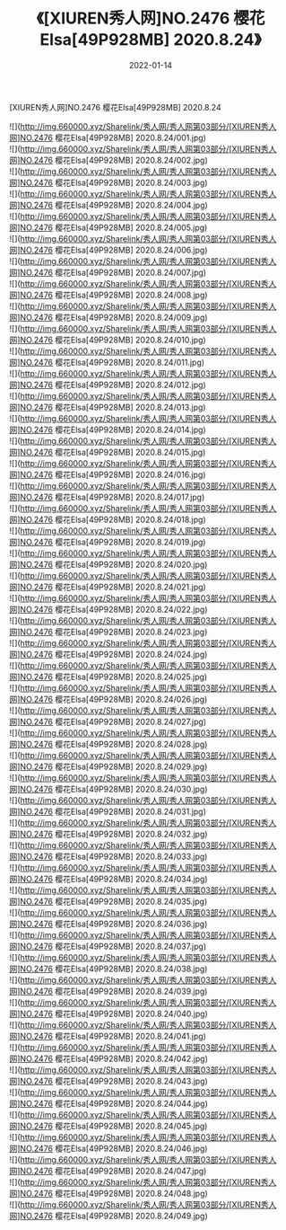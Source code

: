 ﻿---
layout: post
title:  《[XIUREN秀人网]NO.2476 樱花Elsa[49P928MB] 2020.8.24》
date:   2022-01-14
img: http://img.660000.xyz/Sharelink/秀人网/秀人网第03部分/[XIUREN秀人网]NO.2476 樱花Elsa[49P928MB] 2020.8.24/000.jpg
categories: [美女, 清纯, 唯美]
---

[XIUREN秀人网]NO.2476 樱花Elsa[49P928MB] 2020.8.24

 ![](http://img.660000.xyz/Sharelink/秀人网/秀人网第03部分/[XIUREN秀人网]NO.2476 樱花Elsa[49P928MB] 2020.8.24/001.jpg) <br>![](http://img.660000.xyz/Sharelink/秀人网/秀人网第03部分/[XIUREN秀人网]NO.2476 樱花Elsa[49P928MB] 2020.8.24/002.jpg) <br>![](http://img.660000.xyz/Sharelink/秀人网/秀人网第03部分/[XIUREN秀人网]NO.2476 樱花Elsa[49P928MB] 2020.8.24/003.jpg) <br>![](http://img.660000.xyz/Sharelink/秀人网/秀人网第03部分/[XIUREN秀人网]NO.2476 樱花Elsa[49P928MB] 2020.8.24/004.jpg) <br>![](http://img.660000.xyz/Sharelink/秀人网/秀人网第03部分/[XIUREN秀人网]NO.2476 樱花Elsa[49P928MB] 2020.8.24/005.jpg) <br>![](http://img.660000.xyz/Sharelink/秀人网/秀人网第03部分/[XIUREN秀人网]NO.2476 樱花Elsa[49P928MB] 2020.8.24/006.jpg) <br>![](http://img.660000.xyz/Sharelink/秀人网/秀人网第03部分/[XIUREN秀人网]NO.2476 樱花Elsa[49P928MB] 2020.8.24/007.jpg) <br>![](http://img.660000.xyz/Sharelink/秀人网/秀人网第03部分/[XIUREN秀人网]NO.2476 樱花Elsa[49P928MB] 2020.8.24/008.jpg) <br>![](http://img.660000.xyz/Sharelink/秀人网/秀人网第03部分/[XIUREN秀人网]NO.2476 樱花Elsa[49P928MB] 2020.8.24/009.jpg) <br>![](http://img.660000.xyz/Sharelink/秀人网/秀人网第03部分/[XIUREN秀人网]NO.2476 樱花Elsa[49P928MB] 2020.8.24/010.jpg) <br>![](http://img.660000.xyz/Sharelink/秀人网/秀人网第03部分/[XIUREN秀人网]NO.2476 樱花Elsa[49P928MB] 2020.8.24/011.jpg) <br>![](http://img.660000.xyz/Sharelink/秀人网/秀人网第03部分/[XIUREN秀人网]NO.2476 樱花Elsa[49P928MB] 2020.8.24/012.jpg) <br>![](http://img.660000.xyz/Sharelink/秀人网/秀人网第03部分/[XIUREN秀人网]NO.2476 樱花Elsa[49P928MB] 2020.8.24/013.jpg) <br>![](http://img.660000.xyz/Sharelink/秀人网/秀人网第03部分/[XIUREN秀人网]NO.2476 樱花Elsa[49P928MB] 2020.8.24/014.jpg) <br>![](http://img.660000.xyz/Sharelink/秀人网/秀人网第03部分/[XIUREN秀人网]NO.2476 樱花Elsa[49P928MB] 2020.8.24/015.jpg) <br>![](http://img.660000.xyz/Sharelink/秀人网/秀人网第03部分/[XIUREN秀人网]NO.2476 樱花Elsa[49P928MB] 2020.8.24/016.jpg) <br>![](http://img.660000.xyz/Sharelink/秀人网/秀人网第03部分/[XIUREN秀人网]NO.2476 樱花Elsa[49P928MB] 2020.8.24/017.jpg) <br>![](http://img.660000.xyz/Sharelink/秀人网/秀人网第03部分/[XIUREN秀人网]NO.2476 樱花Elsa[49P928MB] 2020.8.24/018.jpg) <br>![](http://img.660000.xyz/Sharelink/秀人网/秀人网第03部分/[XIUREN秀人网]NO.2476 樱花Elsa[49P928MB] 2020.8.24/019.jpg) <br>![](http://img.660000.xyz/Sharelink/秀人网/秀人网第03部分/[XIUREN秀人网]NO.2476 樱花Elsa[49P928MB] 2020.8.24/020.jpg) <br>![](http://img.660000.xyz/Sharelink/秀人网/秀人网第03部分/[XIUREN秀人网]NO.2476 樱花Elsa[49P928MB] 2020.8.24/021.jpg) <br>![](http://img.660000.xyz/Sharelink/秀人网/秀人网第03部分/[XIUREN秀人网]NO.2476 樱花Elsa[49P928MB] 2020.8.24/022.jpg) <br>![](http://img.660000.xyz/Sharelink/秀人网/秀人网第03部分/[XIUREN秀人网]NO.2476 樱花Elsa[49P928MB] 2020.8.24/023.jpg) <br>![](http://img.660000.xyz/Sharelink/秀人网/秀人网第03部分/[XIUREN秀人网]NO.2476 樱花Elsa[49P928MB] 2020.8.24/024.jpg) <br>![](http://img.660000.xyz/Sharelink/秀人网/秀人网第03部分/[XIUREN秀人网]NO.2476 樱花Elsa[49P928MB] 2020.8.24/025.jpg) <br>![](http://img.660000.xyz/Sharelink/秀人网/秀人网第03部分/[XIUREN秀人网]NO.2476 樱花Elsa[49P928MB] 2020.8.24/026.jpg) <br>![](http://img.660000.xyz/Sharelink/秀人网/秀人网第03部分/[XIUREN秀人网]NO.2476 樱花Elsa[49P928MB] 2020.8.24/027.jpg) <br>![](http://img.660000.xyz/Sharelink/秀人网/秀人网第03部分/[XIUREN秀人网]NO.2476 樱花Elsa[49P928MB] 2020.8.24/028.jpg) <br>![](http://img.660000.xyz/Sharelink/秀人网/秀人网第03部分/[XIUREN秀人网]NO.2476 樱花Elsa[49P928MB] 2020.8.24/029.jpg) <br>![](http://img.660000.xyz/Sharelink/秀人网/秀人网第03部分/[XIUREN秀人网]NO.2476 樱花Elsa[49P928MB] 2020.8.24/030.jpg) <br>![](http://img.660000.xyz/Sharelink/秀人网/秀人网第03部分/[XIUREN秀人网]NO.2476 樱花Elsa[49P928MB] 2020.8.24/031.jpg) <br>![](http://img.660000.xyz/Sharelink/秀人网/秀人网第03部分/[XIUREN秀人网]NO.2476 樱花Elsa[49P928MB] 2020.8.24/032.jpg) <br>![](http://img.660000.xyz/Sharelink/秀人网/秀人网第03部分/[XIUREN秀人网]NO.2476 樱花Elsa[49P928MB] 2020.8.24/033.jpg) <br>![](http://img.660000.xyz/Sharelink/秀人网/秀人网第03部分/[XIUREN秀人网]NO.2476 樱花Elsa[49P928MB] 2020.8.24/034.jpg) <br>![](http://img.660000.xyz/Sharelink/秀人网/秀人网第03部分/[XIUREN秀人网]NO.2476 樱花Elsa[49P928MB] 2020.8.24/035.jpg) <br>![](http://img.660000.xyz/Sharelink/秀人网/秀人网第03部分/[XIUREN秀人网]NO.2476 樱花Elsa[49P928MB] 2020.8.24/036.jpg) <br>![](http://img.660000.xyz/Sharelink/秀人网/秀人网第03部分/[XIUREN秀人网]NO.2476 樱花Elsa[49P928MB] 2020.8.24/037.jpg) <br>![](http://img.660000.xyz/Sharelink/秀人网/秀人网第03部分/[XIUREN秀人网]NO.2476 樱花Elsa[49P928MB] 2020.8.24/038.jpg) <br>![](http://img.660000.xyz/Sharelink/秀人网/秀人网第03部分/[XIUREN秀人网]NO.2476 樱花Elsa[49P928MB] 2020.8.24/039.jpg) <br>![](http://img.660000.xyz/Sharelink/秀人网/秀人网第03部分/[XIUREN秀人网]NO.2476 樱花Elsa[49P928MB] 2020.8.24/040.jpg) <br>![](http://img.660000.xyz/Sharelink/秀人网/秀人网第03部分/[XIUREN秀人网]NO.2476 樱花Elsa[49P928MB] 2020.8.24/041.jpg) <br>![](http://img.660000.xyz/Sharelink/秀人网/秀人网第03部分/[XIUREN秀人网]NO.2476 樱花Elsa[49P928MB] 2020.8.24/042.jpg) <br>![](http://img.660000.xyz/Sharelink/秀人网/秀人网第03部分/[XIUREN秀人网]NO.2476 樱花Elsa[49P928MB] 2020.8.24/043.jpg) <br>![](http://img.660000.xyz/Sharelink/秀人网/秀人网第03部分/[XIUREN秀人网]NO.2476 樱花Elsa[49P928MB] 2020.8.24/044.jpg) <br>![](http://img.660000.xyz/Sharelink/秀人网/秀人网第03部分/[XIUREN秀人网]NO.2476 樱花Elsa[49P928MB] 2020.8.24/045.jpg) <br>![](http://img.660000.xyz/Sharelink/秀人网/秀人网第03部分/[XIUREN秀人网]NO.2476 樱花Elsa[49P928MB] 2020.8.24/046.jpg) <br>![](http://img.660000.xyz/Sharelink/秀人网/秀人网第03部分/[XIUREN秀人网]NO.2476 樱花Elsa[49P928MB] 2020.8.24/047.jpg) <br>![](http://img.660000.xyz/Sharelink/秀人网/秀人网第03部分/[XIUREN秀人网]NO.2476 樱花Elsa[49P928MB] 2020.8.24/048.jpg) <br>![](http://img.660000.xyz/Sharelink/秀人网/秀人网第03部分/[XIUREN秀人网]NO.2476 樱花Elsa[49P928MB] 2020.8.24/049.jpg) <br>